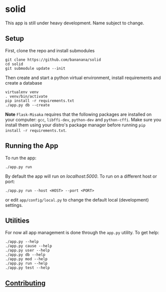 # solid

This app is still under heavy development. Name subject to change.

## Setup

First, clone the repo and install submodules

    git clone https://github.com/bananana/solid
    cd solid
    git submodule update --init

Then create and start a python virtual environment, install requirements and
create a database

    virtualenv venv
    . venv/bin/activate
    pip install -r requirements.txt
    ./app.py db --create

**Note** `Flask-Misaka` requires that the following packages are installed on your computer: `gcc`, `libffi-dev`, `python-dev` and `python-cffi`. Make sure you install them using your distro's package manager before running `pip install -r requirements.txt`.

## Running the App

To run the app:

    ./app.py run

By default the app will run on *localhost:5000*. To run on a different host or port:

    ./app.py run --host <HOST> --port <PORT>

or edit `app/config/local.py` to change the default local (development)
settings.

## Utilities

For now all app management is done through the `app.py` utility. To get help:

    ./app.py --help
    ./app.py cause --help
    ./app.py user --help
    ./app.py db --help
    ./app.py mod --help
    ./app.py run --help
    ./app.py test --help

## [Contributing](CONTRIBUTING.md)
